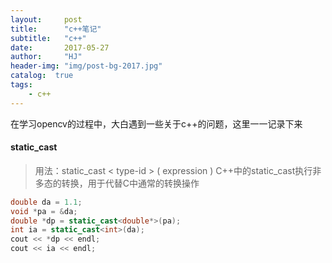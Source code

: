 ```yaml
---
layout:     post
title:      "c++笔记"
subtitle:   "c++"
date:       2017-05-27
author:     "HJ"
header-img: "img/post-bg-2017.jpg"
catalog:  true
tags:
    - c++
---
```


在学习opencv的过程中，大白遇到一些关于c++的问题，这里一一记录下来

#### static_cast

>用法：static_cast < type-id > ( expression )
>C++中的static_cast执行非多态的转换，用于代替C中通常的转换操作

```c++
double da = 1.1;
void *pa = &da;
double *dp = static_cast<double*>(pa);
int ia = static_cast<int>(da);
cout << *dp << endl;
cout << ia << endl;
```
